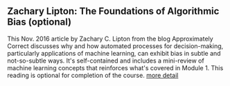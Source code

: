 ## Zachary Lipton: The Foundations of Algorithmic Bias (optional)
This Nov. 2016 article by Zachary C. Lipton from the blog Approximately Correct discusses why and how automated processes for decision-making, particularly applications of machine learning, can exhibit bias in subtle and not-so-subtle ways. It's self-contained and includes a mini-review of machine learning concepts that reinforces what's covered in Module 1. This reading is optional for completion of the course.
[more detail](https://www.approximatelycorrect.com/2016/11/07/the-foundations-of-algorithmic-bias/)
